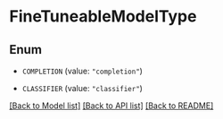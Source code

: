 # FineTuneableModelType

## Enum


* `COMPLETION` (value: `"completion"`)

* `CLASSIFIER` (value: `"classifier"`)


[[Back to Model list]](../README.md#documentation-for-models) [[Back to API list]](../README.md#documentation-for-api-endpoints) [[Back to README]](../README.md)


